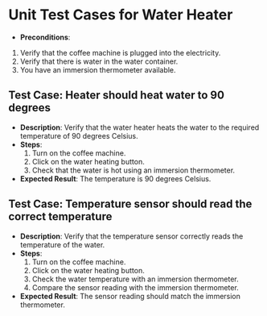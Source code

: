 # Unit Test Cases for Water Heater
- **Preconditions**:
1. Verify that the coffee machine is plugged into the electricity.
2. Verify that there is water in the water container.
3. You have an immersion thermometer available.

## Test Case: Heater should heat water to 90 degrees
- **Description**: Verify that the water heater heats the water to the required temperature of 90 degrees Celsius.
- **Steps**:
  1. Turn on the coffee machine.
  2. Click on the water heating button.
  3. Check that the water is hot using an immersion thermometer.
- **Expected Result**: The temperature is 90 degrees Celsius.

## Test Case: Temperature sensor should read the correct temperature
- **Description**: Verify that the temperature sensor correctly reads the temperature of the water.
- **Steps**:
  1. Turn on the coffee machine.
  2. Click on the water heating button.
  3. Check the water temperature with an immersion thermometer.
  4. Compare the sensor reading with the immersion thermometer.
- **Expected Result**: The sensor reading should match the immersion thermometer.